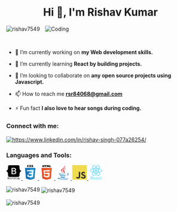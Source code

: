 <h1 align="center">Hi 👋, I'm Rishav Kumar</h1>
<img align="right" alt="Coding" width="400" src="https://camo.githubusercontent.com/890f5c7081bbf01cdfb0812010132bb31a076ca323c4f232a9523fcd2a8bcfcd/68747470733a2f2f6d69726f2e6d656469756d2e636f6d2f6669742f632f3138342f3138342f312a495247486d69477361313673746564517649615a66772e676966">

<p align="left"> <img src="https://komarev.com/ghpvc/?username=rishav7549&label=Profile%20views&color=0e75b6&style=flat" alt="rishav7549" /> </p>

<p align="left"> <a href="https://twitter.com/" target="blank"><img src="https://img.shields.io/twitter/follow/?logo=twitter&style=for-the-badge" alt="" /></a> </p>

- 🔭 I’m currently working on **my Web development skills.**

- 🌱 I’m currently learning **React by building projects.**

- 👯 I’m looking to collaborate on **any open source projects using Javascript.**

- 📫 How to reach me **rsr84068@gmail.com**

- ⚡ Fun fact **I also love to hear songs during coding.**

<h3 align="left">Connect with me:</h3>
<p align="left">
<a href="https://linkedin.com/in/https://www.linkedin.com/in/rishav-singh-077a26254/" target="blank"><img align="center" src="https://raw.githubusercontent.com/rahuldkjain/github-profile-readme-generator/master/src/images/icons/Social/linked-in-alt.svg" alt="https://www.linkedin.com/in/rishav-singh-077a26254/" height="30" width="40" /></a>
</p>

<h3 align="left">Languages and Tools:</h3>
<p align="left"> <a href="https://getbootstrap.com" target="_blank" rel="noreferrer"> <img src="https://raw.githubusercontent.com/devicons/devicon/master/icons/bootstrap/bootstrap-plain-wordmark.svg" alt="bootstrap" width="40" height="40"/> </a> <a href="https://www.w3schools.com/css/" target="_blank" rel="noreferrer"> <img src="https://raw.githubusercontent.com/devicons/devicon/master/icons/css3/css3-original-wordmark.svg" alt="css3" width="40" height="40"/> </a> <a href="https://www.w3.org/html/" target="_blank" rel="noreferrer"> <img src="https://raw.githubusercontent.com/devicons/devicon/master/icons/html5/html5-original-wordmark.svg" alt="html5" width="40" height="40"/> </a> <a href="https://www.java.com" target="_blank" rel="noreferrer"> <img src="https://raw.githubusercontent.com/devicons/devicon/master/icons/java/java-original.svg" alt="java" width="40" height="40"/> </a> <a href="https://developer.mozilla.org/en-US/docs/Web/JavaScript" target="_blank" rel="noreferrer"> <img src="https://raw.githubusercontent.com/devicons/devicon/master/icons/javascript/javascript-original.svg" alt="javascript" width="40" height="40"/> </a> <a href="https://reactjs.org/" target="_blank" rel="noreferrer"> <img src="https://raw.githubusercontent.com/devicons/devicon/master/icons/react/react-original-wordmark.svg" alt="react" width="40" height="40"/> </a> </p>

<p><img align="left" src="https://github-readme-stats.vercel.app/api/top-langs?username=rishav7549&show_icons=true&locale=en&layout=compact" alt="rishav7549" /></p>

<p>&nbsp;<img align="center" src="https://github-readme-stats.vercel.app/api?username=rishav7549&show_icons=true&locale=en" alt="rishav7549" /></p>

<p><img align="center" src="https://github-readme-streak-stats.herokuapp.com/?user=rishav7549&" alt="rishav7549" /></p>
